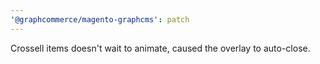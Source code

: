 ```yaml
---
'@graphcommerce/magento-graphcms': patch
---
```


Crossell items doesn't wait to animate, caused the overlay to auto-close.
